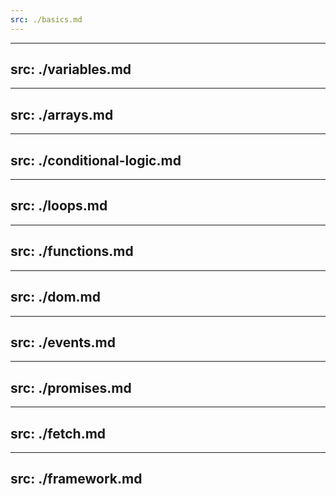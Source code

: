 ```yaml
---
src: ./basics.md
---
```


---
src: ./variables.md
---

---
src: ./arrays.md
---

---
src: ./conditional-logic.md
---

---
src: ./loops.md
---

---
src: ./functions.md
---

---
src: ./dom.md
---

---
src: ./events.md
---

---
src: ./promises.md
---

---
src: ./fetch.md
---

---
src: ./framework.md
---
